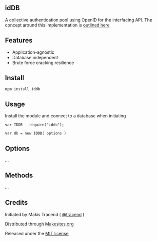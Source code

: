 ## idDB

A collective authentication pool using OpenID for the interfacing API. The concept around this implementation is [outlined here](http://opine.me/a-better-way-to-store-password-hashes/)


## Features

* Application-agnostic
* Database independent
* Brute force cracking resilience


## Install

```
npm install iddb
```

## Usage

Install the module and connect to a database when initiating
```
var IDDB - require("iddb");

var db = new IDDB( options )
```

## Options

...


## Methods

...


## Credits

Initiated by Makis Tracend ( [@tracend](http://github.com/tracend) )

Distributed through [Makesites.org](http://makesites.org/)

Released under the [MIT license](http://makesites.org/licenses/MIT)
